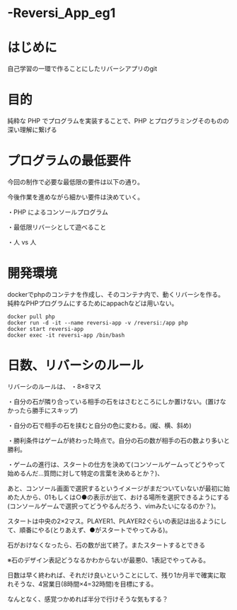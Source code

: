 # -Reversi_App_eg1

# はじめに
自己学習の一環で作ることにしたリバーシアプリのgit

# 目的
純粋な PHP でプログラムを実装することで、PHP とプログラミングそのものの深い理解に繋げる

# プログラムの最低要件
今回の制作で必要な最低限の要件は以下の通り。

今後作業を進めながら細かい要件は決めていく。 

・PHP によるコンソールプログラム
 
・最低限リバーシとして遊べること

・人 vs 人

# 開発環境
dockerでphpのコンテナを作成し、そのコンテナ内で、動くリバーシを作る。
純粋なPHPプログラムにするためにappachなどは用いない。

```
docker pull php
docker run -d -it --name reversi-app -v /reversi:/app php
docker start reversi-app
docker exec -it reversi-app /bin/bash
```

# 日数、リバーシのルール

リバーシのルールは、
・8×8マス

・自分の石が隣り合っている相手の石をはさむところにしか置けない。(置けなかったら勝手にスキップ)

・自分の石で相手の石を挟むと自分の色に変わる。(縦、横、斜め)

・勝利条件はゲームが終わった時点で。自分の石の数が相手の石の数より多いと勝利。


・ゲームの進行は、スタートの仕方を決めて(コンソールゲームってどうやって始めるんだ…質問に対して特定の言葉を決めるとか？)、

あと、コンソール画面で選択するというイメージがまだついていないが最初に始めた人から、01もしくは○●の表示が出て、おける場所を選択できるようにする(コンソールゲームで選択ってどうやるんだろう、vimみたいになるのか？)。

スタートは中央の2×2マス。PLAYER1、PLAYER2ぐらいの表記は出るようにして、順番にやる(とりあえず、●がスタートでやってみる)。

石がおけなくなったら、石の数が出て終了。またスタートするとできる

※石のデザイン表記どうなるかわからないが最悪0、1表記でやってみる。

日数は早く終われば、それだけ良いということにして、残り1か月半で確実に取れそうな、4営業日(8時間×4=32時間)を目標にする。

なんとなく、感覚つかめれば半分で行けそうな気もする？
